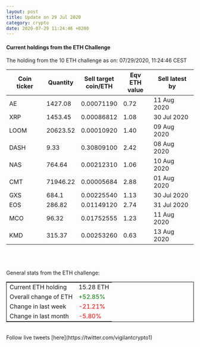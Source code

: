 ```yaml
---
layout: post
title: Update on 29 Jul 2020
category: crypto
date: 2020-07-29 11:24:46 +0200
---
```

<!-- Global site tag (gtag.js) - Google Analytics -->
<script async src="https://www.googletagmanager.com/gtag/js?id=UA-103831149-5"></script>
<script>
  window.dataLayer = window.dataLayer || [];
  function gtag(){dataLayer.push(arguments);}
  gtag('js', new Date());

  gtag('config', 'UA-103831149-5');
</script>


#### Current holdings from the ETH Challenge

The holding from the 10 ETH challenge as on: 07/29/2020, 11:24:46 CEST

|Coin ticker|Quantity|Sell target<br>coin/ETH|Eqv ETH<br>value|Sell latest by|
|-----------|--------|-----------|-----------|--------------|
AE|1427.08|  0.00071190|0.72|11 Aug 2020|
XRP|1453.45|  0.00086812|1.08|30 Jul 2020|
LOOM|20623.52|  0.00010920|1.40|09 Aug 2020|
DASH|9.33|  0.30809100|2.42|08 Aug 2020|
NAS|764.64|  0.00212310|1.06|10 Aug 2020|
CMT|71946.22|  0.00005684|2.88|01 Aug 2020|
GXS|684.1|  0.00225540|1.13|30 Jul 2020|
EOS|286.82|  0.01149120|2.74|31 Jul 2020|
MCO|96.32|  0.01752555|1.23|11 Aug 2020|
KMD|315.37|  0.00253260|0.63|13 Aug 2020|

<br>
<br>
<br>
General stats from the ETH challenge:

<table style="border:1px solid black;margin-left:auto;margin-right:auto;">
	<tbody>
	<tr>
		<td>Current ETH holding</td>
		<td>     15.28 ETH</td>
	</tr>
	<tr>
		<td>Overall change of ETH</td>
		<td><font color="green">+52.85%</font></td>
	</tr>
	<tr>
		<td>Change in last week</td>
		<td><font color="red">-21.21%</font></td>
	</tr>
	<tr>
		<td>Change in last month</td>
		<td><font color="red">-5.80%</font></td>
	</tr>
	</tbody>
</table>

<br>
Follow live tweets [here](https://twitter.com/vigilantcrypto1)
<br>
<br>